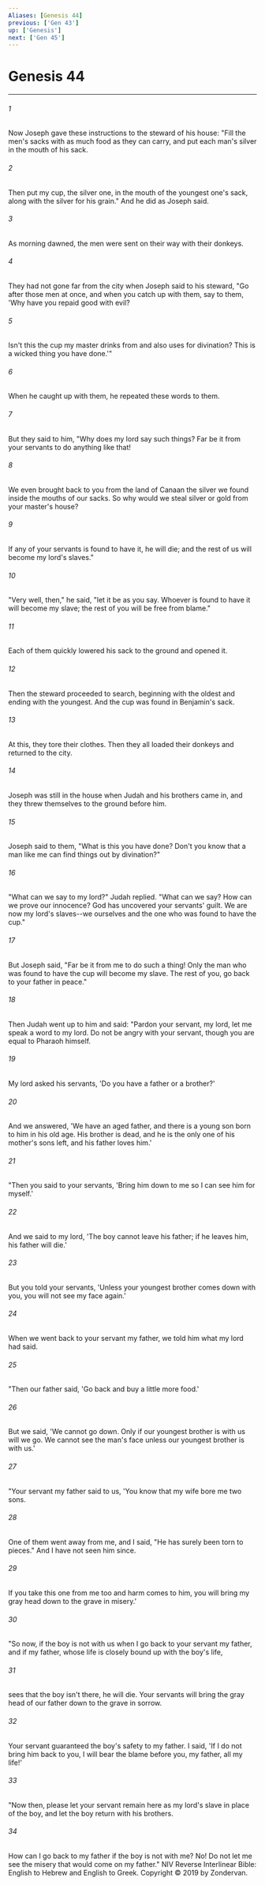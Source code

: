 ```yaml
---
Aliases: [Genesis 44]
previous: ['Gen 43']
up: ['Genesis']
next: ['Gen 45']
---
```

# Genesis 44

***


###### 1 
Now Joseph gave these instructions to the steward of his house: "Fill the men's sacks with as much food as they can carry, and put each man's silver in the mouth of his sack. 

###### 2 
Then put my cup, the silver one, in the mouth of the youngest one's sack, along with the silver for his grain." And he did as Joseph said. 

###### 3 
As morning dawned, the men were sent on their way with their donkeys. 

###### 4 
They had not gone far from the city when Joseph said to his steward, "Go after those men at once, and when you catch up with them, say to them, 'Why have you repaid good with evil? 

###### 5 
Isn't this the cup my master drinks from and also uses for divination? This is a wicked thing you have done.'" 

###### 6 
When he caught up with them, he repeated these words to them. 

###### 7 
But they said to him, "Why does my lord say such things? Far be it from your servants to do anything like that! 

###### 8 
We even brought back to you from the land of Canaan the silver we found inside the mouths of our sacks. So why would we steal silver or gold from your master's house? 

###### 9 
If any of your servants is found to have it, he will die; and the rest of us will become my lord's slaves." 

###### 10 
"Very well, then," he said, "let it be as you say. Whoever is found to have it will become my slave; the rest of you will be free from blame." 

###### 11 
Each of them quickly lowered his sack to the ground and opened it. 

###### 12 
Then the steward proceeded to search, beginning with the oldest and ending with the youngest. And the cup was found in Benjamin's sack. 

###### 13 
At this, they tore their clothes. Then they all loaded their donkeys and returned to the city. 

###### 14 
Joseph was still in the house when Judah and his brothers came in, and they threw themselves to the ground before him. 

###### 15 
Joseph said to them, "What is this you have done? Don't you know that a man like me can find things out by divination?" 

###### 16 
"What can we say to my lord?" Judah replied. "What can we say? How can we prove our innocence? God has uncovered your servants' guilt. We are now my lord's slaves--we ourselves and the one who was found to have the cup." 

###### 17 
But Joseph said, "Far be it from me to do such a thing! Only the man who was found to have the cup will become my slave. The rest of you, go back to your father in peace." 

###### 18 
Then Judah went up to him and said: "Pardon your servant, my lord, let me speak a word to my lord. Do not be angry with your servant, though you are equal to Pharaoh himself. 

###### 19 
My lord asked his servants, 'Do you have a father or a brother?' 

###### 20 
And we answered, 'We have an aged father, and there is a young son born to him in his old age. His brother is dead, and he is the only one of his mother's sons left, and his father loves him.' 

###### 21 
"Then you said to your servants, 'Bring him down to me so I can see him for myself.' 

###### 22 
And we said to my lord, 'The boy cannot leave his father; if he leaves him, his father will die.' 

###### 23 
But you told your servants, 'Unless your youngest brother comes down with you, you will not see my face again.' 

###### 24 
When we went back to your servant my father, we told him what my lord had said. 

###### 25 
"Then our father said, 'Go back and buy a little more food.' 

###### 26 
But we said, 'We cannot go down. Only if our youngest brother is with us will we go. We cannot see the man's face unless our youngest brother is with us.' 

###### 27 
"Your servant my father said to us, 'You know that my wife bore me two sons. 

###### 28 
One of them went away from me, and I said, "He has surely been torn to pieces." And I have not seen him since. 

###### 29 
If you take this one from me too and harm comes to him, you will bring my gray head down to the grave in misery.' 

###### 30 
"So now, if the boy is not with us when I go back to your servant my father, and if my father, whose life is closely bound up with the boy's life, 

###### 31 
sees that the boy isn't there, he will die. Your servants will bring the gray head of our father down to the grave in sorrow. 

###### 32 
Your servant guaranteed the boy's safety to my father. I said, 'If I do not bring him back to you, I will bear the blame before you, my father, all my life!' 

###### 33 
"Now then, please let your servant remain here as my lord's slave in place of the boy, and let the boy return with his brothers. 

###### 34 
How can I go back to my father if the boy is not with me? No! Do not let me see the misery that would come on my father." NIV Reverse Interlinear Bible: English to Hebrew and English to Greek. Copyright © 2019 by Zondervan.
